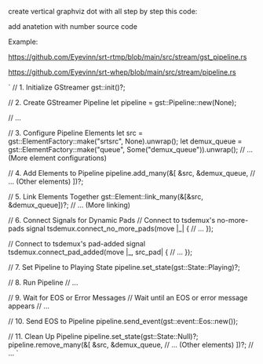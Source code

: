 
create vertical graphviz dot with all step by step this code:


add anatetion with number source code



Example:

https://github.com/Eyevinn/srt-rtmp/blob/main/src/stream/gst_pipeline.rs

https://github.com/Eyevinn/srt-whep/blob/main/src/stream/pipeline.rs


`
// 1. Initialize GStreamer
gst::init()?;

// 2. Create GStreamer Pipeline
let pipeline = gst::Pipeline::new(None);

// ...

// 3. Configure Pipeline Elements
let src = gst::ElementFactory::make("srtsrc", None).unwrap();
let demux_queue = gst::ElementFactory::make("queue", Some("demux_queue")).unwrap();
// ... (More element configurations)

// 4. Add Elements to Pipeline
pipeline.add_many(&[
    &src,
    &demux_queue,
    // ... (Other elements)
])?;

// 5. Link Elements Together
gst::Element::link_many(&[&src, &demux_queue])?;
// ... (More linking)

// 6. Connect Signals for Dynamic Pads
// Connect to tsdemux's no-more-pads signal
tsdemux.connect_no_more_pads(move |_| {
    // ...
});

// Connect to tsdemux's pad-added signal
tsdemux.connect_pad_added(move |_, src_pad| {
    // ...
});

// 7. Set Pipeline to Playing State
pipeline.set_state(gst::State::Playing)?;

// 8. Run Pipeline
// ...

// 9. Wait for EOS or Error Messages
// Wait until an EOS or error message appears
// ...

// 10. Send EOS to Pipeline
pipeline.send_event(gst::event::Eos::new());

// 11. Clean Up Pipeline
pipeline.set_state(gst::State::Null)?;
pipeline.remove_many(&[
    &src,
    &demux_queue,
    // ... (Other elements)
])?;
// ...
`